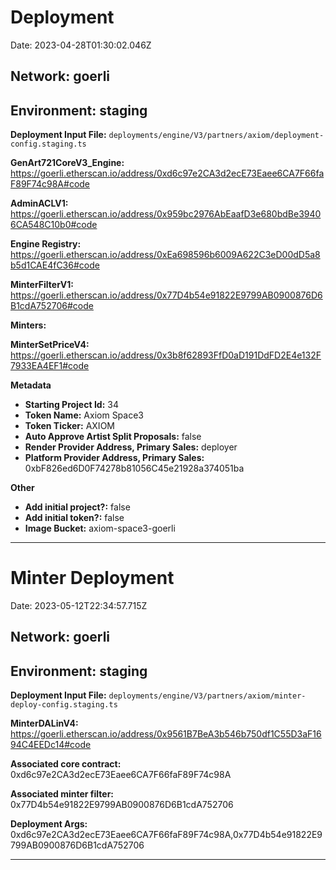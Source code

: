 
# Deployment

Date: 2023-04-28T01:30:02.046Z

## **Network:** goerli

## **Environment:** staging

**Deployment Input File:** `deployments/engine/V3/partners/axiom/deployment-config.staging.ts`

**GenArt721CoreV3_Engine:** https://goerli.etherscan.io/address/0xd6c97e2CA3d2ecE73Eaee6CA7F66faF89F74c98A#code

**AdminACLV1:** https://goerli.etherscan.io/address/0x959bc2976AbEaafD3e680bdBe39406CA548C10b0#code

**Engine Registry:** https://goerli.etherscan.io/address/0xEa698596b6009A622C3eD00dD5a8b5d1CAE4fC36#code

**MinterFilterV1:** https://goerli.etherscan.io/address/0x77D4b54e91822E9799AB0900876D6B1cdA752706#code

**Minters:**

**MinterSetPriceV4:** https://goerli.etherscan.io/address/0x3b8f62893FfD0aD191DdFD2E4e132F7933EA4EF1#code



**Metadata**

- **Starting Project Id:** 34
- **Token Name:** Axiom Space3
- **Token Ticker:** AXIOM
- **Auto Approve Artist Split Proposals:** false
- **Render Provider Address, Primary Sales:** deployer
- **Platform Provider Address, Primary Sales:** 0xbF826ed6D0F74278b81056C45e21928a374051ba

**Other**

- **Add initial project?:** false
- **Add initial token?:** false
- **Image Bucket:** axiom-space3-goerli

---


# Minter Deployment

Date: 2023-05-12T22:34:57.715Z

## **Network:** goerli

## **Environment:** staging

**Deployment Input File:** `deployments/engine/V3/partners/axiom/minter-deploy-config.staging.ts`

**MinterDALinV4:** https://goerli.etherscan.io/address/0x9561B7BeA3b546b750df1C55D3aF1694C4EEDc14#code

**Associated core contract:** 0xd6c97e2CA3d2ecE73Eaee6CA7F66faF89F74c98A

**Associated minter filter:** 0x77D4b54e91822E9799AB0900876D6B1cdA752706

**Deployment Args:** 0xd6c97e2CA3d2ecE73Eaee6CA7F66faF89F74c98A,0x77D4b54e91822E9799AB0900876D6B1cdA752706

---


